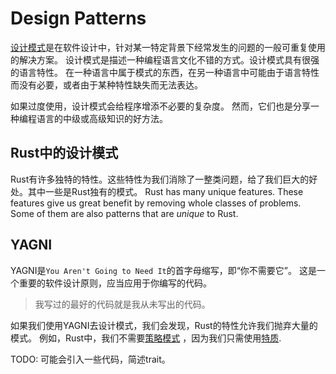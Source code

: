 # Design Patterns

[设计模式]: https://zh.wikipedia.org/wiki/设计模式_(计算机)

[设计模式]是在软件设计中，针对某一特定背景下经常发生的问题的一般可重复使用的解决方案。
设计模式是描述一种编程语言文化不错的方式。设计模式具有很强的语言特性。
在一种语言中属于模式的东西，在另一种语言中可能由于语言特性而没有必要，或者由于某种特性缺失而无法表达。

如果过度使用，设计模式会给程序增添不必要的复杂度。
然而，它们也是分享一种编程语言的中级或高级知识的好方法。

## Rust中的设计模式

Rust有许多独特的特性。这些特性为我们消除了一整类问题，给了我们巨大的好处。其中一些是Rust独有的模式。
Rust has many unique features. These features give us great benefit by removing whole classes of problems. Some of them are also patterns that are _unique_ to Rust.

## YAGNI

YAGNI是`You Aren't Going to Need It`的首字母缩写，即“你不需要它”。
这是一个重要的软件设计原则，应当应用于你编写的代码。

> 我写过的最好的代码就是我从未写出的代码。

如果我们使用YAGNI去设计模式，我们会发现，Rust的特性允许我们抛弃大量的模式。
例如，Rust中，我们不需要[策略模式](https://zh.wikipedia.org/wiki/策略模式) ，因为我们只需使用[特质](https://doc.rust-lang.org/book/traits.html).

TODO: 可能会引入一些代码，简述trait。
